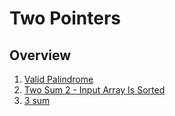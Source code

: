 # Two Pointers

## Overview
1. [Valid Palindrome](https://leetcode.com/problems/valid-palindrome/description/)
2. [Two Sum 2 - Input Array Is Sorted](https://leetcode.com/problems/two-sum-ii-input-array-is-sorted/)
3. [3 sum](https://leetcode.com/problems/3sum/)